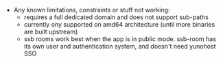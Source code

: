 * Any known limitations, constraints or stuff not working:
    * requires a full dedicated domain and does not support sub-paths
    * currently ony supported on amd64 architecture (until more binaries are built upstream)
    * ssb rooms work best when the app is in public mode. ssb-room has its own user and authentication system, and doesn't need yunohost SSO